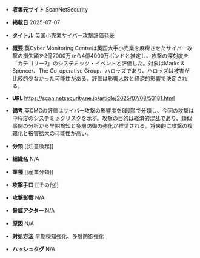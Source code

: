 - **収集元サイト**
ScanNetSecurity

- **掲載日**
2025-07-07

- **タイトル**
英国小売業サイバー攻撃評価発表

- **概要**
英Cyber Monitoring Centreは英国大手小売業を麻痺させたサイバー攻撃の損失額を2億7000万から4億4000万ポンドと推定し、攻撃の深刻度を「カテゴリー2」のシステミック・イベントと評価した。対象はMarks & Spencer、The Co-operative Group、ハロッズであり、ハロッズは被害が比較的少なかった可能性がある。評価は影響人数と経済的影響で決定される。

- **URL**
https://scan.netsecurity.ne.jp/article/2025/07/08/53181.html

- **備考**
英CMCの評価はサイバー攻撃の影響度を6段階で分類し、今回の攻撃は中程度のシステミックリスクを示す。攻撃の目的は経済的混乱であり、類似事例の分析から早期検知と多層防御の強化が推奨される。将来的に攻撃の複雑化と被害拡大の可能性が高い。

- **分類**
[[注意喚起]]

- **組織名**
N/A

- **業種**
[[産業分類]]

- **攻撃手口**
[[その他]]

- **攻撃影響**
N/A

- **脅威アクター**
N/A

- **原因**
N/A

- **対処方法**
早期検知強化、多層防御強化

- **ハッシュタグ**
N/A
